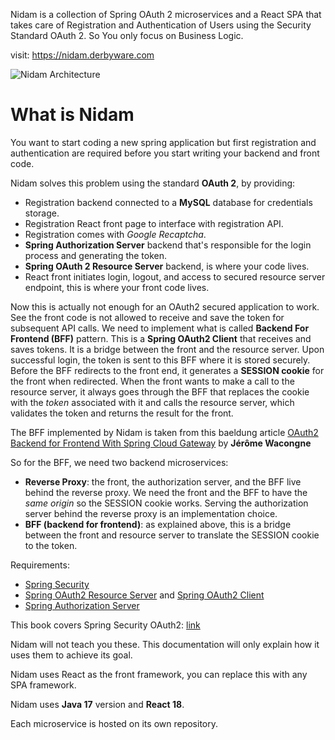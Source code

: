 Nidam is a collection of Spring OAuth 2 microservices and a React SPA that takes care of Registration and Authentication of Users using 
the Security Standard OAuth 2. So You only focus on Business Logic.

visit: https://nidam.derbyware.com

![Nidam Architecture](https://nidam.derbyware.com/img/architecture.svg "Nidam Architecture")

# What is Nidam

You want to start coding a new spring application but first registration and authentication are required before you start writing your backend
and front code.

Nidam solves this problem using the standard **OAuth 2**, by providing:
- Registration backend connected to a **MySQL** database for credentials storage.
- Registration React front page to interface with registration API.
- Registration comes with _Google Recaptcha_.
- **Spring Authorization Server** backend that's responsible for the login process and generating the token.
- **Spring OAuth 2 Resource Server** backend, is where your code lives.
- React front initiates login, logout, and access to secured resource server endpoint, this is where your front code lives.

Now this is actually not enough for an OAuth2 secured application to work. See the front code is not allowed to receive
and save the token for subsequent API calls. We need to implement what is called **Backend For Frontend (BFF)** pattern.
This is a **Spring OAuth2 Client** that receives and saves tokens. It is a bridge between the front and the resource server.
Upon successful login, the token is sent to this BFF where it is stored securely.
Before the BFF redirects to the front end, it generates a **SESSION cookie** for the front when redirected.
When the front wants to make a call to the resource server, it always goes through the BFF that replaces the cookie with the _token_ associated with it
and calls the resource server, which validates the token and returns the result for the front.

The BFF implemented by Nidam is taken from this baeldung article
[OAuth2 Backend for Frontend With Spring Cloud Gateway](https://www.baeldung.com/spring-cloud-gateway-bff-oauth2) by **Jérôme Wacongne**

So for the BFF, we need two backend microservices:
- **Reverse Proxy**: the front, the authorization server, and the BFF live behind the reverse proxy.
  We need the front and the BFF to have the _same origin_ so the SESSION cookie works.
  Serving the authorization server behind the reverse proxy is an implementation choice.
- **BFF (backend for frontend)**: as explained above, this is a bridge between the front and resource server to translate the SESSION
  cookie to the token.

Requirements:
- [Spring Security](https://docs.spring.io/spring-security/reference/index.html)
- [Spring OAuth2 Resource Server](https://docs.spring.io/spring-security/reference/servlet/oauth2/resource-server/index.html) and
  [Spring OAuth2 Client](https://docs.spring.io/spring-security/reference/servlet/oauth2/client/index.html)
- [Spring Authorization Server](https://docs.spring.io/spring-authorization-server/reference/index.html)

This book covers Spring Security OAuth2:
[link](https://www.amazon.com/Spring-Security-Action-Second-Laurentiu/dp/1633437973?&linkCode=ll1&tag=nidamoauth-20&linkId=96926a202735f86a298b8fc3ce3584b7)

Nidam will not teach you these. This documentation will only explain how it uses them to achieve its goal.

Nidam uses React as the front framework, you can replace this with any SPA framework.

Nidam uses **Java 17** version and **React 18**.

Each microservice is hosted on its own repository.

